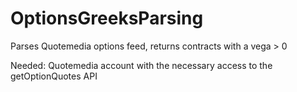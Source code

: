 # OptionsGreeksParsing
Parses Quotemedia options feed, returns contracts with a vega > 0

Needed: Quotemedia account with the necessary access to the getOptionQuotes API
